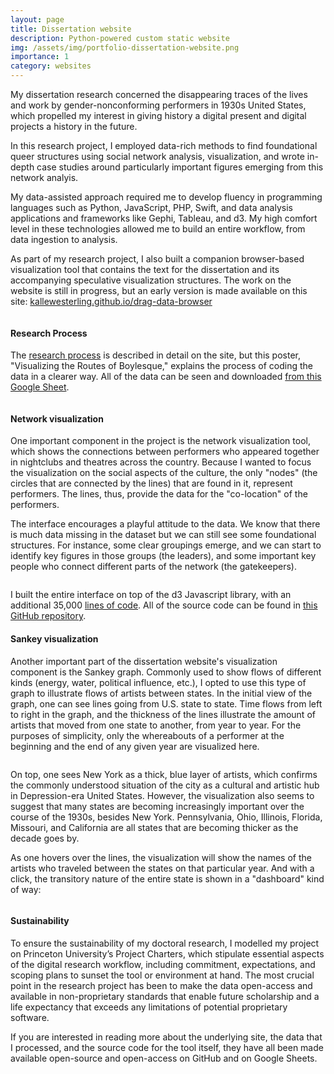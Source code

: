 ```yaml
---
layout: page
title: Dissertation website
description: Python-powered custom static website
img: /assets/img/portfolio-dissertation-website.png
importance: 1
category: websites
---
```


My dissertation research concerned the disappearing traces of the lives and work by gender-nonconforming performers in 1930s United States, which propelled my interest in giving history a digital present and digital projects a history in the future.

In this research project, I employed data-rich methods to find foundational queer structures using social network analysis, visualization, and wrote in-depth case studies around particularly important figures emerging from this network analyis.

My data-assisted approach required me to develop fluency in programming languages such as Python, JavaScript, PHP, Swift, and data analysis applications and frameworks like Gephi, Tableau, and d3. My high comfort level in these technologies allowed me to build an entire workflow, from data ingestion to analysis.

As part of my research project, I also built a companion browser-based visualization tool that contains the text for the dissertation and its accompanying speculative visualization structures. The work on the website is still in progress, but an early version is made available on this site: <span class="text-nowrap"><i class="fab fa-github"></i> [kallewesterling.github.io/drag-data-browser](https://kallewesterling.github.io/drag-data-browser)</span>

<div class="row pb-3">
    <div class="col-sm mt-3 mt-md-0">
        <a href="https://kallewesterling.github.io/drag-data-browser/" target="_blank"><img class="img-fluid rounded z-depth-1" src="{{ '/assets/img/portfolio-dissertation-website.png' | relative_url }}" alt="" title="Research Method poster"/></a>
    </div>
</div>

<h4 class="pt-3">Research Process</h4>

The [research process](https://kallewesterling.github.io/drag-data-browser/process/) is described in detail on the site, but this poster, "Visualizing the Routes of Boylesque," explains the process of coding the data in a clearer way. All of the data can be seen and downloaded <span class="text-nowrap"><i class="fas fa-file-csv"></i> [from this Google Sheet](https://docs.google.com/spreadsheets/d/1UlpFQ9WWA6_6X-RuMJ3vHdIbyqhCZ1VRYgcQYjXprAg/edit#gid=2042982575).</span>

<div class="row pb-3">
    <div class="col-sm mt-3 mt-md-0">
        <a href="https://kallewesterling.github.io/drag-data-browser/includes/img/method-early-version.png" target="_blank"><img class="img-fluid rounded z-depth-1" src="https://kallewesterling.github.io/drag-data-browser/includes/img/method-early-version.png" alt="" title="Research Method poster"/></a>
    </div>
</div>

<h4 class="pt-3">Network visualization</h4>

One important component in the project is the network visualization tool, which shows the connections between performers who appeared together in nightclubs and theatres across the country. Because I wanted to focus the visualization on the social aspects of the culture, the only "nodes" (the circles that are connected by the lines) that are found in it, represent performers. The lines, thus, provide the data for the "co-location" of the performers.

The interface encourages a playful attitude to the data. We know that there is much data missing in the dataset but we can still see some foundational structures. For instance, some clear groupings emerge, and we can start to identify key figures in those groups (the leaders), and some important key people who connect different parts of the network (the gatekeepers).

<div class="row pb-3">
    <div class="col-sm mt-3 mt-md-0">
        <a href="https://kallewesterling.github.io/drag-data-browser/network/" target="_blank"><img class="img-fluid rounded z-depth-1" src="{{ '/assets/img/portfolio-network.png' | relative_url }}" alt="" title="Network visualization"/></a>
    </div>
</div>

I built the entire interface on top of the d3 Javascript library, with an additional 35,000 [lines of code](https://github.com/kallewesterling/drag-network/graphs/contributors). All of the source code can be found in [this GitHub repository](https://github.com/kallewesterling/drag-data-1930s/tree/main/network-app).

<h4 class="pt-3">Sankey visualization</h4>

Another important part of the dissertation website's visualization component is the Sankey graph. Commonly used to show flows of different kinds (energy, water, political influence, etc.), I opted to use this type of graph to illustrate flows of artists between states. In the initial view of the graph, one can see lines going from U.S. state to state. Time flows from left to right in the graph, and the thickness of the lines illustrate the amount of artists that moved from one state to another, from year to year. For the purposes of simplicity, only the whereabouts of a performer at the beginning and the end of any given year are visualized here.

<div class="row pb-3">
    <div class="col-sm mt-3 mt-md-0">
        <a href="https://kallewesterling.github.io/drag-data-browser/great-migration/" target="_blank"><img class="img-fluid rounded z-depth-1" src="{{ '/assets/img/portfolio-sankey-1.png' | relative_url }}" alt="" title="Sankey visualization from dissertation"/></a>
    </div>
</div>

On top, one sees New York as a thick, blue layer of artists, which confirms the commonly understood situation of the city as a cultural and artistic hub in Depression-era United States. However, the visualization also seems to suggest that many states are becoming increasingly important over the course of the 1930s, besides New York. Pennsylvania, Ohio, Illinois, Florida, Missouri, and California are all states that are becoming thicker as the decade goes by.

As one hovers over the lines, the visualization will show the names of the artists who traveled between the states on that particular year. And with a click, the transitory nature of the entire state is shown in a "dashboard" kind of way:

<div class="row pb-3">
    <div class="col-sm mt-3 mt-md-0">
        <a href="https://kallewesterling.github.io/drag-data-browser/great-migration/" target="_blank"><img class="img-fluid rounded z-depth-1" src="{{ '/assets/img/portfolio-sankey-2.png' | relative_url }}" alt="" title="Sankey visualization from dissertation"/></a>
    </div>
</div>

<h4 class="pt-3">Sustainability</h4>

To ensure the sustainability of my doctoral research, I modelled my project on Princeton University’s Project Charters, which stipulate essential aspects of the digital research workflow, including commitment, expectations, and scoping plans to sunset the tool or environment at hand. The most crucial point in the research project has been to make the data open-access and available in non-proprietary standards that enable future scholarship and a life expectancy that exceeds any limitations of potential proprietary software.

If you are interested in reading more about the underlying site, the data that I processed, and the source code for the tool itself, they have all been made available open-source and open-access on GitHub and on Google Sheets.
